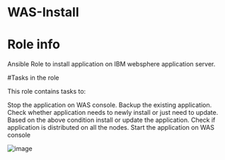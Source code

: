 # WAS-Install
# Role info

Ansible Role to install application on IBM websphere application server.

#Tasks in the role

This role contains tasks to:

Stop the application on WAS console.
Backup the existing application.
Check whether application needs to newly install or just need to update.
Based on the above condition install or update the application.
Check if application is distributed on all the nodes.
Start the application on WAS console

![image](https://user-images.githubusercontent.com/78317929/118358903-8e317c00-b59e-11eb-9f76-b8204269193f.png)

